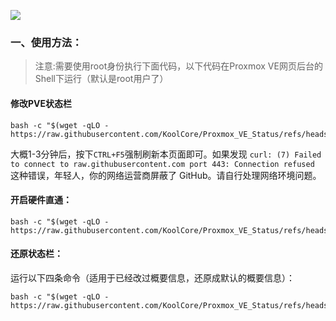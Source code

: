 ![](https://github.com/KoolCore/Proxmox_VE_Status/blob/main/pve_status.png)



### 一、使用方法：
> 注意:需要使用root身份执行下面代码，以下代码在Proxmox VE网页后台的Shell下运行（默认是root用户了）

#### 修改PVE状态栏
```
bash -c "$(wget -qLO - https://raw.githubusercontent.com/KoolCore/Proxmox_VE_Status/refs/heads/main/pve.sh)"
```
大概1-3分钟后，按下`CTRL+F5`强制刷新本页面即可。如果发现 `curl: (7) Failed to connect to raw.githubusercontent.com port 443: Connection refused` 这种错误，年轻人，你的网络运营商屏蔽了 GitHub。请自行处理网络环境问题。

#### 开启硬件直通：
```
bash -c "$(wget -qLO - https://raw.githubusercontent.com/KoolCore/Proxmox_VE_Status/refs/heads/main/passthrough.sh)"
```



#### 还原状态栏：

运行以下四条命令（适用于已经改过概要信息，还原成默认的概要信息）：
```
bash -c "$(wget -qLO - https://raw.githubusercontent.com/KoolCore/Proxmox_VE_Status/refs/heads/main/restore.sh)"
```

